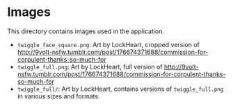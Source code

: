 # Images
This directory contains images used in the application.

* `twiggle_face_square.png`: Art by LockHeart, cropped version of http://9volt-nsfw.tumblr.com/post/176674371688/commission-for-corpulent-thanks-so-much-for
* `twiggle_full.png`: Art by LockHeart, full version of http://9volt-nsfw.tumblr.com/post/176674371688/commission-for-corpulent-thanks-so-much-for
* `twiggle_full/`: Art by LockHeart, contains versions of `twiggle_full.png` in various sizes and formats